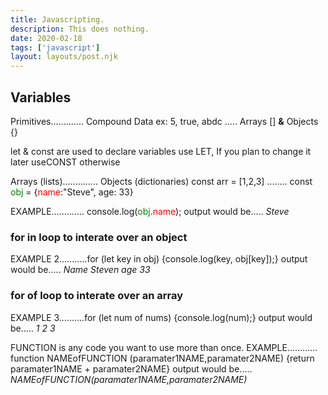 ```yaml
---
title: Javascripting.
description: This does nothing.
date: 2020-02-18
tags: ['javascript']
layout: layouts/post.njk
---
```


## Variables
Primitives............. Compound Data
ex: 5, true, abdc ..... Arrays [] <b>&</b> Objects {}


let & const are used to declare variables
use LET, If you plan to change it later
useCONST otherwise

Arrays (lists).............. Objects (dictionaries)
const arr = [1,2,3] ........ const <font color=green>obj</font> = {<font color=red>name</font>:"Steve", age: 33}

EXAMPLE............. console.log(<font color=green>obj</font>.<font color=red>name</font>);
output would be..... <i>Steve</i>

<h3>for in loop to interate over an object</h3>
EXAMPLE 2...........for (let key in obj) {console.log(key, obj[key]);}
output would be..... <i>Name Steven age 33</i>

<h3>for of loop to interate over an array</h3>
EXAMPLE 3..........for (let num of nums) {console.log(num);}
output would be..... <i>1 2 3</i>

FUNCTION is any code you want to use more than once.
EXAMPLE............ function NAMEofFUNCTION (paramater1NAME,paramater2NAME) {return paramater1NAME + paramater2NAME}
output would be..... <i>NAMEofFUNCTION(paramater1NAME,paramater2NAME)</i> 
